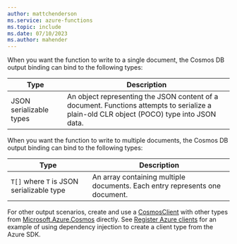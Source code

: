 ```yaml
---
author: mattchenderson
ms.service: azure-functions
ms.topic: include
ms.date: 07/10/2023
ms.author: mahender
---
```


When you want the function to write to a single document, the Cosmos DB output binding can bind to the following types:

| Type | Description |
| --- | --- |
| JSON serializable types | An object representing the JSON content of a document. Functions attempts to serialize a plain-old CLR object (POCO) type into JSON data. |

When you want the function to write to multiple documents, the Cosmos DB output binding can bind to the following types:

| Type | Description |
| --- | --- |
| `T[]` where `T` is JSON serializable type | An array containing multiple documents. Each entry represents one document. | 

For other output scenarios, create and use a [CosmosClient] with other types from [Microsoft.Azure.Cosmos] directly. See [Register Azure clients](../articles/azure-functions/dotnet-isolated-process-guide.md#register-azure-clients) for an example of using dependency injection to create a client type from the Azure SDK.

[Microsoft.Azure.Cosmos]: /dotnet/api/microsoft.azure.cosmos
[CosmosClient]: /dotnet/api/microsoft.azure.cosmos.cosmosclient
